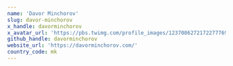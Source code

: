 ```yaml
---
name: 'Davor Minchorov'
slug: davor-minchorov
x_handle: davorminchorov
x_avatar_url: 'https://pbs.twimg.com/profile_images/1237086272172277769/LHEDBgp5_200x200.jpg'
github_handle: davorminchorov
website_url: 'https://davorminchorov.com/'
country_code: mk
---
```

